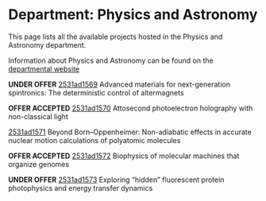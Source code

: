 # Department: **Physics and Astronomy**

This page lists all the available projects hosted in the Physics and Astronomy department.

Information about Physics and Astronomy can be found on the [departmental website](https://www.ucl.ac.uk/physics-astronomy)

**UNDER OFFER** [2531ad1569](../projects/2531ad1569.md) Advanced materials for next-generation spintronics: The deterministic control of altermagnets

**OFFER ACCEPTED** [2531ad1570](../projects/2531ad1570.md) Attosecond photoelectron holography with non-classical light

[2531ad1571](../projects/2531ad1571.md) Beyond Born–Oppenheimer: Non-adiabatic effects in accurate nuclear motion calculations of polyatomic molecules

**OFFER ACCEPTED** [2531ad1572](../projects/2531ad1572.md) Biophysics of molecular machines that organize genomes

**UNDER OFFER** [2531ad1573](../projects/2531ad1573.md) Exploring “hidden” fluorescent protein photophysics and energy transfer dynamics

